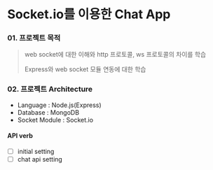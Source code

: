 # Socket.io를 이용한 Chat App

### 01. 프로젝트 목적
>web socket에 대한 이해와 http 프로토콜, ws 프로토콜의 차이를 학습
>
>Express와 web socket 모듈 연동에 대한 학습

### 02. 프로젝트 Architecture
* Language : Node.js(Express)
* Database : MongoDB
* Socket Module : Socket.io

#### API verb
-[ ] initial setting
-[ ] chat api setting
